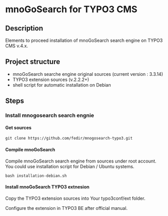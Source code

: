# mnoGoSearch for TYPO3 CMS #

## Description ##

Elements to proceed installation of mnoGoSearch search engine on TYPO3 CMS v.4.x.

## Project structure ##

* mnoGoSearch searche engine original sources (current version : 3.3.14)
* TYPO3 extension sources (v.2.2.2+)
* shell script for automatic installation on Debian

## Steps ##

### Install mnogosearch search engnie

#### Get sources

    git clone https://github.com/fedir/mnogosearch-typo3.git

#### Compile mnoGoSearch

Compile mnoGoSearch search engine from sources under root account.
You could use installation script for Debian / Ubuntu systems.

    bash installation-debian.sh

#### Install mnoGoSearch TYPO3 extnesion 

Copy the TYPO3 extension sources into Your typo3conf/ext folder.

Configure the extension in TYPO3 BE after official manual.
